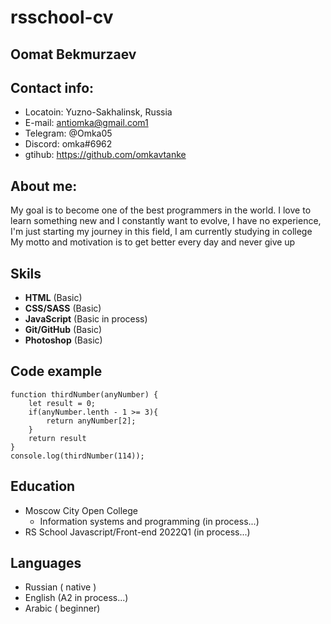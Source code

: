 # rsschool-cv 

## Oomat Bekmurzaev 

## Contact info:
* Locatoin: Yuzno-Sakhalinsk, Russia
* E-mail: antiomka@gmail.com1
* Telegram: @Omka05 
* Discord: omka#6962
* gtihub: https://github.com/omkavtanke

## About me:
My goal is to become one of the best programmers in the world. I love to learn something new and I constantly want to evolve, I have no experience, I'm just starting my journey in this field, I am currently studying in college
My motto and motivation is to get better every day and never give up 
## Skils
* __HTML__ (Basic)
* __CSS/SASS__ (Basic)
* __JavaScript__ (Basic in process)
* __Git/GitHub__ (Basic)
* __Photoshop__ (Basic)
## Code example
```
function thirdNumber(anyNumber) {
	let result = 0;
	if(anyNumber.lenth - 1 >= 3){
		return anyNumber[2];
	}
	return result
}
console.log(thirdNumber(114));
```
## Education
* Moscow City Open College
	+ Information systems and programming   (in process...)
* RS School Javascript/Front-end 2022Q1    (in process...)
## Languages
* Russian ( native )
* English (A2 in process...)
* Arabic ( beginner)

